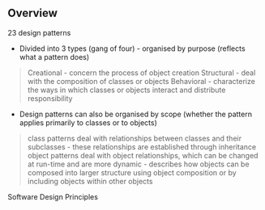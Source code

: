 ## Overview
23 design patterns 
* Divided into 3 types (gang of four) - organised by purpose (reflects what a pattern does)
> Creational - concern the process of object creation
> Structural - deal with the composition of classes or objects
> Behavioral - characterize the ways in which classes or objects interact and distribute responsibility

* Design patterns can also be organised by scope (whether the pattern applies primarily to classes or to objects)
> class patterns deal with relationships between classes and their subclasses - these relationships are established through inheritance
> object patterns deal with object relationships, which can be changed at run-time and are more dynamic - describes how objects can be composed into larger structure using object composition or by including objects within other objects


Software Design Principles
